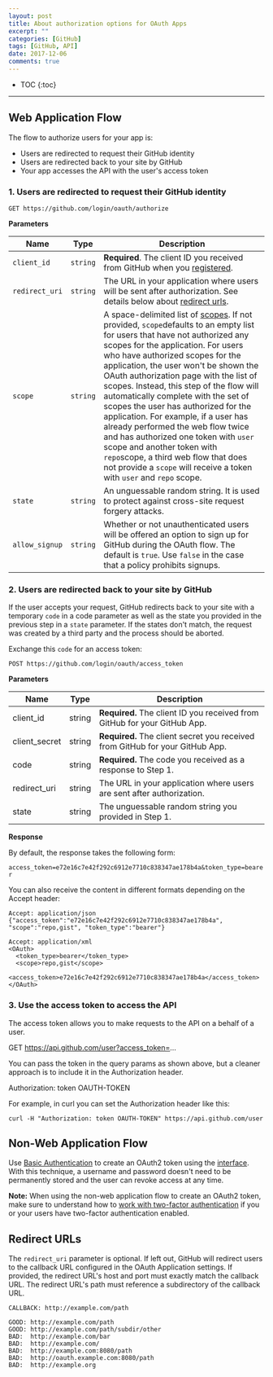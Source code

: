```yaml
---
layout: post
title: About authorization options for OAuth Apps
excerpt: ""
categories: [GitHub]
tags: [GitHub, API]
date: 2017-12-06
comments: true
---
```


* TOC
{:toc}
---

## Web Application Flow

The flow to authorize users for your app is:

- Users are redirected to request their GitHub identity
- Users are redirected back to your site by GitHub
- Your app accesses the API with the user's access token

### 1. Users are redirected to request their GitHub identity

```
GET https://github.com/login/oauth/authorize

```

**Parameters**

| Name           | Type     | Description                              |
| -------------- | -------- | ---------------------------------------- |
| `client_id`    | `string` | **Required**. The client ID you received from GitHub when you [registered](https://github.com/settings/applications/new). |
| `redirect_uri` | `string` | The URL in your application where users will be sent after authorization. See details below about [redirect urls](https://developer.github.com/apps/building-integrations/setting-up-and-registering-oauth-apps/about-authorization-options-for-oauth-apps/#redirect-urls). |
| `scope`        | `string` | A space-delimited list of [scopes](https://developer.github.com/apps/building-integrations/setting-up-and-registering-oauth-apps/about-scopes-for-oauth-apps/). If not provided, `scope`defaults to an empty list for users that have not authorized any scopes for the application. For users who have authorized scopes for the application, the user won't be shown the OAuth authorization page with the list of scopes. Instead, this step of the flow will automatically complete with the set of scopes the user has authorized for the application. For example, if a user has already performed the web flow twice and has authorized one token with `user` scope and another token with `repo`scope, a third web flow that does not provide a `scope` will receive a token with `user` and `repo` scope. |
| `state`        | `string` | An unguessable random string. It is used to protect against cross-site request forgery attacks. |
| `allow_signup` | `string` | Whether or not unauthenticated users will be offered an option to sign up for GitHub during the OAuth flow. The default is `true`. Use `false` in the case that a policy prohibits signups. |

### 2. Users are redirected back to your site by GitHub

If the user accepts your request, GitHub redirects back to your site with a temporary `code` in a code parameter as well as the state you provided in the previous step in a `state` parameter. If the states don't match, the request was created by a third party and the process should be aborted.

Exchange this `code` for an access token:

```
POST https://github.com/login/oauth/access_token

```

**Parameters**

| Name          | Type   | Description                              |
| ------------- | ------ | ---------------------------------------- |
| client_id     | string | **Required.** The client ID you received from GitHub for your GitHub App. |
| client_secret | string | **Required.** The client secret you received from GitHub for your GitHub App. |
| code          | string | **Required.** The code you received as a response to Step 1. |
| redirect_uri  | string | The URL in your application where users are sent after authorization. |
| state         | string | The unguessable random string you provided in Step 1. |

**Response**

By default, the response takes the following form:

`access_token=e72e16c7e42f292c6912e7710c838347ae178b4a&token_type=bearer`

You can also receive the content in different formats depending on the Accept header:

```
Accept: application/json
{"access_token":"e72e16c7e42f292c6912e7710c838347ae178b4a", "scope":"repo,gist", "token_type":"bearer"}

Accept: application/xml
<OAuth>
  <token_type>bearer</token_type>
  <scope>repo,gist</scope>
  <access_token>e72e16c7e42f292c6912e7710c838347ae178b4a</access_token>
</OAuth>

```

### 3. Use the access token to access the API

The access token allows you to make requests to the API on a behalf of a user.

GET <https://api.github.com/user?access_token=>...

You can pass the token in the query params as shown above, but a cleaner approach is to include it in the Authorization header.

Authorization: token OAUTH-TOKEN

For example, in curl you can set the Authorization header like this:

```
curl -H "Authorization: token OAUTH-TOKEN" https://api.github.com/user

```

## Non-Web Application Flow

Use [Basic Authentication](https://developer.github.com/v3/auth#basic-authentication) to create an OAuth2 token using the [interface](https://developer.github.com/v3/oauth_authorizations/#create-a-new-authorization). With this technique, a username and password doesn't need to be permanently stored and the user can revoke access at any time.

**Note:** When using the non-web application flow to create an OAuth2 token, make sure to understand how to [work with two-factor authentication](https://developer.github.com/v3/auth/#working-with-two-factor-authentication) if you or your users have two-factor authentication enabled.

## Redirect URLs

The `redirect_uri` parameter is optional. If left out, GitHub will redirect users to the callback URL configured in the OAuth Application settings. If provided, the redirect URL's host and port must exactly match the callback URL. The redirect URL's path must reference a subdirectory of the callback URL.

```
CALLBACK: http://example.com/path

GOOD: http://example.com/path
GOOD: http://example.com/path/subdir/other
BAD:  http://example.com/bar
BAD:  http://example.com/
BAD:  http://example.com:8080/path
BAD:  http://oauth.example.com:8080/path
BAD:  http://example.org
```